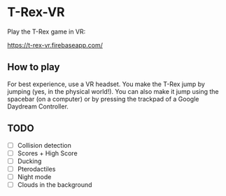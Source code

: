 # T-Rex-VR

Play the T-Rex game in VR:

https://t-rex-vr.firebaseapp.com/

## How to play

For best experience, use a VR headset. You make the T-Rex jump by jumping (yes, in the physical world!). You can also make it jump using the spacebar (on a computer) or by pressing the trackpad of a Google Daydream Controller.

## TODO

- [ ] Collision detection
- [ ] Scores + High Score
- [ ] Ducking
- [ ] Pterodactiles 
- [ ] Night mode
- [ ] Clouds in the background
